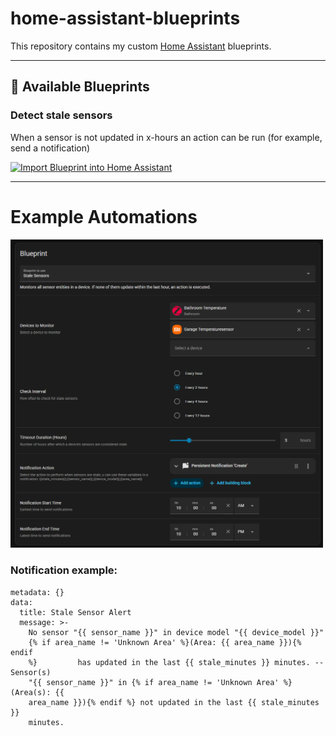 # home-assistant-blueprints
This repository contains my custom [Home Assistant](https://www.home-assistant.io) blueprints.

---

## 📘 Available Blueprints

### Detect stale sensors
When a sensor is not updated in x-hours an action can be run (for example, send a notification)


[![Import Blueprint into Home Assistant](https://my.home-assistant.io/badges/blueprint_import.svg)](https://my.home-assistant.io/redirect/blueprint_import/?blueprint_url=https://raw.githubusercontent.com/iq9003/home-assistant-blueprints/main/blueprints/automation/iq9003/motion_light.yaml)

---
# Example Automations
<img src="images/CreateAutomation.png" width="500">

### Notification example:
```action: persistent_notification.create
metadata: {}
data:
  title: Stale Sensor Alert
  message: >-
    No sensor "{{ sensor_name }}" in device model "{{ device_model }}"        
    {% if area_name != 'Unknown Area' %}(Area: {{ area_name }}){% endif
    %}         has updated in the last {{ stale_minutes }} minutes. -- Sensor(s)
    "{{ sensor_name }}" in {% if area_name != 'Unknown Area' %}(Area(s): {{
    area_name }}){% endif %} not updated in the last {{ stale_minutes }}
    minutes.
```    
